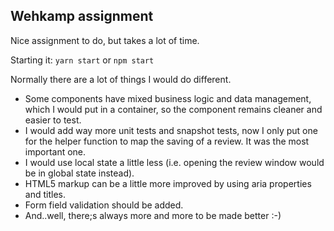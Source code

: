 ## Wehkamp assignment
Nice assignment to do, but takes a lot of time.

Starting it:
`yarn start` or `npm start`


Normally there are a lot of things I would do different. 

- Some components have mixed business logic and data management, which I would put in a container, so the component remains cleaner and easier to test.
- I would add way more unit tests and snapshot tests, now I only put one for the helper function to map the saving of a review. It was the most important one.
- I would use local state a little less (i.e. opening the review window would be in global state instead).
- HTML5 markup can be a little more improved by using aria properties and titles.
- Form field validation should be added.
- And..well, there;s always more and more to be made better :-) 
